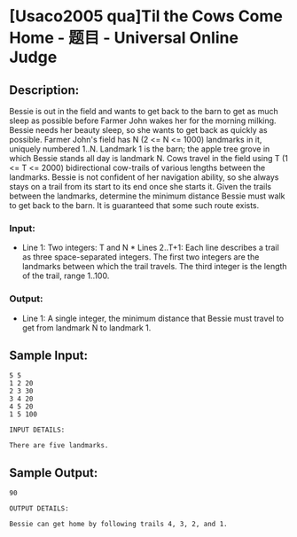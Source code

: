 # [Usaco2005 qua]Til the Cows Come Home - 题目 - Universal Online Judge

## Description: 

Bessie is out in the field and wants to get back to the barn to get as much sleep as possible before Farmer John wakes her for the morning milking. Bessie needs her beauty sleep, so she wants to get back as quickly as possible.  Farmer John's field has N (2 <= N <= 1000) landmarks in it, uniquely numbered 1..N. Landmark 1 is the barn; the apple tree grove in which Bessie stands all day is landmark N.  Cows travel in the field using T (1 <= T <= 2000) bidirectional cow-trails of various lengths between the landmarks. Bessie is not confident of her navigation ability, so she always stays on a trail from its start to its end once she starts it.  Given the trails between the landmarks, determine the minimum distance Bessie must walk to get back to the barn.  It is guaranteed that some such route exists.

### Input: 

* Line 1: Two integers: T and N  * Lines 2..T+1: Each line describes a trail as three space-separated         integers.  The first two integers are the landmarks between         which the trail travels. The third integer is the length of         the trail, range 1..100.

### Output: 

* Line 1: A single integer, the minimum distance that Bessie must         travel to get from landmark N to landmark 1.


## Sample Input: 
```
5 5
1 2 20
2 3 30
3 4 20
4 5 20
1 5 100

INPUT DETAILS:

There are five landmarks.
```

## Sample Output: 
```
90

OUTPUT DETAILS:

Bessie can get home by following trails 4, 3, 2, and 1.
```

